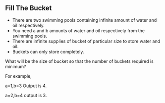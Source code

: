 ## Fill The Bucket
* There are two swimming pools containing infinite amount of water and oil respectively. 
* You need a and b amounts of water and oil respectively from the swimming pools. 
* There are infinite supplies of bucket of particular size to store water and oil.
* Buckets can only store completely. 

What will be the size of bucket so that the number of buckets required is minimum?

For example,

a=1,b=3
Output is 4.

a=2,b=4
output is 3.
